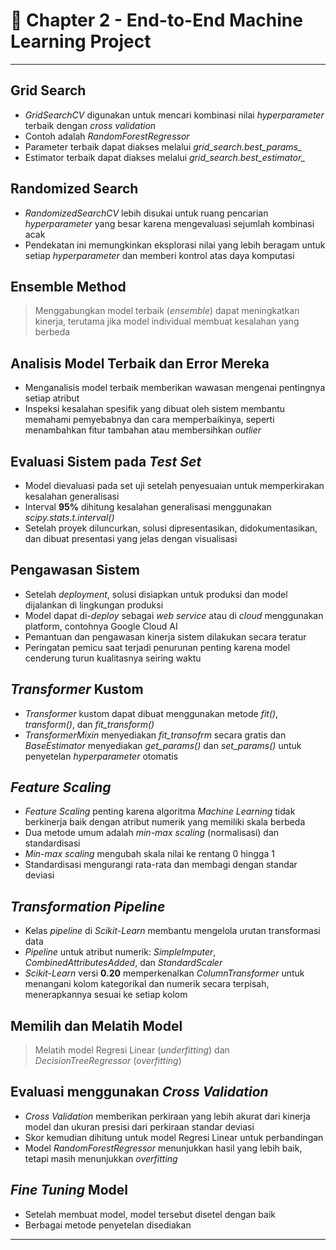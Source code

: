 # 🚀 **Chapter 2 - End-to-End Machine Learning Project**
---

## Grid Search
- *GridSearchCV* digunakan untuk mencari kombinasi nilai *hyperparameter* terbaik dengan *cross validation*
- Contoh adalah *RandomForestRegressor*
- Parameter terbaik dapat diakses melalui *grid_search.best_params_*
- Estimator terbaik dapat diakses melalui *grid_search.best_estimator_*

## Randomized Search
- *RandomizedSearchCV* lebih disukai untuk ruang pencarian *hyperparameter* yang besar karena mengevaluasi sejumlah kombinasi acak
- Pendekatan ini memungkinkan eksplorasi nilai yang lebih beragam untuk setiap *hyperparameter* dan memberi kontrol atas daya komputasi

## Ensemble Method
> Menggabungkan model terbaik (*ensemble*) dapat meningkatkan kinerja, terutama jika model individual membuat kesalahan yang berbeda
>

## Analisis Model Terbaik dan Error Mereka
- Menganalisis model terbaik memberikan wawasan mengenai pentingnya setiap atribut
- Inspeksi kesalahan spesifik yang dibuat oleh sistem membantu memahami pemyebabnya dan cara memperbaikinya, seperti menambahkan fitur tambahan atau membersihkan *outlier*

## Evaluasi Sistem pada *Test Set*
- Model dievaluasi pada set uji setelah penyesuaian untuk memperkirakan kesalahan generalisasi
- Interval **95%** dihitung kesalahan generalisasi menggunakan *scipy.stats.t.interval()*
- Setelah proyek diluncurkan, solusi dipresentasikan, didokumentasikan, dan dibuat presentasi yang jelas dengan visualisasi

## Pengawasan Sistem
- Setelah *deployment*, solusi disiapkan untuk produksi dan model dijalankan di lingkungan produksi
- Model dapat di-*deploy* sebagai *web service* atau di *cloud* menggunakan platform, contohnya Google Cloud AI
- Pemantuan dan pengawasan kinerja sistem dilakukan secara teratur
- Peringatan pemicu saat terjadi penurunan penting karena model cenderung turun kualitasnya seiring waktu

## *Transformer* Kustom
- *Transformer* kustom dapat dibuat menggunakan metode *fit()*, *transform()*, dan *fit_transform()*
- *TransformerMixin* menyediakan *fit_transofrm* secara gratis dan *BaseEstimator* menyediakan *get_params()* dan *set_params()* untuk penyetelan *hyperparameter* otomatis

## *Feature Scaling*
- *Feature Scaling* penting karena algoritma *Machine Learning* tidak berkinerja baik dengan atribut numerik yang memiliki skala berbeda
- Dua metode umum adalah *min-max scaling* (normalisasi) dan standardisasi
- *Min-max scaling* mengubah skala nilai ke rentang 0 hingga 1
- Standardisasi mengurangi rata-rata dan membagi dengan standar deviasi

## *Transformation Pipeline*
- Kelas *pipeline* di *Scikit-Learn* membantu mengelola urutan transformasi data
- *Pipeline* untuk atribut numerik: *SimpleImputer*, *CombinedAttributesAdded*, dan *StandardScaler*
- *Scikit-Learn* versi **0.20** memperkenalkan *ColumnTransformer* untuk menangani kolom kategorikal dan numerik secara terpisah, menerapkannya sesuai ke setiap kolom

## Memilih dan Melatih Model
> Melatih model Regresi Linear (*underfitting*) dan *DecisionTreeRegressor* (*overfitting*)

## Evaluasi menggunakan *Cross Validation*
- *Cross Validation* memberikan perkiraan yang lebih akurat dari kinerja model dan ukuran presisi dari perkiraan standar deviasi
- Skor kemudian dihitung untuk model Regresi Linear untuk perbandingan
- Model *RandomForestRegressor* menunjukkan hasil yang lebih baik, tetapi masih menunjukkan *overfitting*

## *Fine Tuning* Model
- Setelah membuat model, model tersebut disetel dengan baik
- Berbagai metode penyetelan disediakan

---
